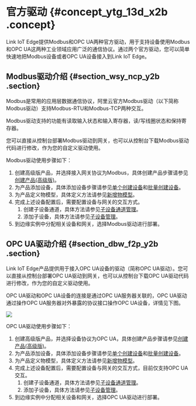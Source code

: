 # 官方驱动 {#concept_ytg_13d_x2b .concept}

Link IoT Edge提供Modbus和OPC UA两种官方驱动，用于支持设备使用Modbus和OPC UA这两种工业领域应用广泛的通信协议。通过两个官方驱动，您可以简单快速地把Modbus设备或者OPC UA设备接入到Link IoT Edge。

## Modbus驱动介绍 {#section_wsy_ncp_y2b .section}

Modbus是常用的应用层数据通信协议，阿里云官方Modbus驱动（以下简称Modbus驱动）支持Modbus-RTU和Modbus-TCP两种交互。

Modbus驱动支持的功能有读取输入状态和输入寄存器，读/写线圈状态和保持寄存器。

您可以直接从控制台部署Modbus驱动到网关，也可以从控制台下载Modbus驱动代码进行修改，作为您的自定义驱动使用。

Modbus驱动使用步骤如下：

1.  创建高级版产品，并选择接入网关协议为Modbus，具体创建产品步骤请参见[创建产品\(高级版\)](../../../../../cn.zh-CN/用户指南/产品与设备/创建产品(高级版).md#)。
2.  为产品添加设备，具体添加设备步骤请参见[单个创建设备](../../../../../cn.zh-CN/用户指南/产品与设备/创建设备/单个创建设备.md#)和[批量创建设备](../../../../../cn.zh-CN/用户指南/产品与设备/创建设备/批量创建设备.md#)。
3.  为产品定义物模型，具体定义方法请参见[新增物模型](../../../../../cn.zh-CN/用户指南/产品与设备/物模型/新增物模型.md#)。
4.  完成上述设备配置后，需要配置设备与网关的交互方式。
    1.  创建子设备通道，具体方法请参见[子设备通道管理](../../../../../cn.zh-CN/用户指南/产品与设备/网关与子设备/子设备通道管理.md#)。
    2.  添加子设备，具体方法请参见[子设备管理](../../../../../cn.zh-CN/用户指南/产品与设备/网关与子设备/子设备管理.md#)。
5.  到边缘实例中分配相关设备和网关，选择Modbus驱动进行部署。

## OPC UA驱动介绍 {#section_dbw_f2p_y2b .section}

Link IoT Edge产品提供用于接入OPC UA设备的驱动（简称OPC UA驱动）。您可以直接从控制台部署OPC UA驱动到网关，也可以从控制台下载OPC UA驱动代码进行修改，作为您的自定义驱动使用。

OPC UA驱动和OPC UA设备的连接是通过OPC UA服务器关联的，OPC UA驱动通过操作OPC UA服务器对外暴露的协议接口操作OPC UA设备，详情见下图。

![](http://static-aliyun-doc.oss-cn-hangzhou.aliyuncs.com/assets/img/18136/154892485633401_zh-CN.png)

OPC UA驱动使用步骤如下：

1.  创建高级版产品，并选择设备协议为OPC UA，具体创建产品步骤请参见[创建产品\(高级版\)](../../../../../cn.zh-CN/用户指南/产品与设备/创建产品(高级版).md#)。
2.  为产品添加设备，具体添加设备步骤请参见[单个创建设备](../../../../../cn.zh-CN/用户指南/产品与设备/创建设备/单个创建设备.md#)和[批量创建设备](../../../../../cn.zh-CN/用户指南/产品与设备/创建设备/批量创建设备.md#)。
3.  为产品定义物模型，具体定义方法请参见[新增物模型](../../../../../cn.zh-CN/用户指南/产品与设备/物模型/新增物模型.md#)。
4.  完成上述设备配置后，需要配置设备与网关的交互方式，目前仅支持OPC UA交互。
    1.  创建子设备通道，具体方法请参见[子设备通道管理](../../../../../cn.zh-CN/用户指南/产品与设备/网关与子设备/子设备通道管理.md#)。
    2.  添加子设备，具体方法请参见[子设备管理](../../../../../cn.zh-CN/用户指南/产品与设备/网关与子设备/子设备管理.md#)。
5.  到边缘实例中分配相关设备和网关，选择OPC UA驱动进行部署。

